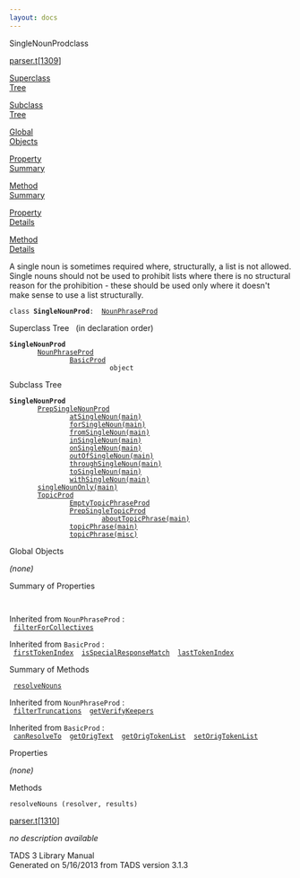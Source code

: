 ```yaml
---
layout: docs
---
```

<span class="title">SingleNounProd</span><span class="type">class</span>

[parser.t](../file/parser.t.html)\[[1309](../source/parser.t.html#1309)\]

[Superclass  
Tree](#_SuperClassTree_)

[Subclass  
Tree](#_SubClassTree_)

[Global  
Objects](#_ObjectSummary_)

[Property  
Summary](#_PropSummary_)

[Method  
Summary](#_MethodSummary_)

[Property  
Details](#_Properties_)

[Method  
Details](#_Methods_)

<div class="fdesc">

A single noun is sometimes required where, structurally, a list is not
allowed. Single nouns should not be used to prohibit lists where there
is no structural reason for the prohibition - these should be used only
where it doesn't make sense to use a list structurally.

`class `**`SingleNounProd`**` :   `[`NounPhraseProd`](../object/NounPhraseProd.html)

</div>

<span id="_SuperClassTree_"></span>

<div class="mjhd">

<span class="hdln">Superclass Tree</span>   (in declaration order)

</div>

**`SingleNounProd`**  
`         `[`NounPhraseProd`](../object/NounPhraseProd.html)  
`                 `[`BasicProd`](../object/BasicProd.html)  
`                         object`  
<span id="_SubClassTree_"></span>

<div class="mjhd">

<span class="hdln">Subclass Tree</span>  

</div>

**`SingleNounProd`**  
`         `[`PrepSingleNounProd`](../object/PrepSingleNounProd.html)  
`                 `[`atSingleNoun(main)`](../object/atSingleNoun(main).html)  
`                 `[`forSingleNoun(main)`](../object/forSingleNoun(main).html)  
`                 `[`fromSingleNoun(main)`](../object/fromSingleNoun(main).html)  
`                 `[`inSingleNoun(main)`](../object/inSingleNoun(main).html)  
`                 `[`onSingleNoun(main)`](../object/onSingleNoun(main).html)  
`                 `[`outOfSingleNoun(main)`](../object/outOfSingleNoun(main).html)  
`                 `[`throughSingleNoun(main)`](../object/throughSingleNoun(main).html)  
`                 `[`toSingleNoun(main)`](../object/toSingleNoun(main).html)  
`                 `[`withSingleNoun(main)`](../object/withSingleNoun(main).html)  
`         `[`singleNounOnly(main)`](../object/singleNounOnly(main).html)  
`         `[`TopicProd`](../object/TopicProd.html)  
`                 `[`EmptyTopicPhraseProd`](../object/EmptyTopicPhraseProd.html)  
`                 `[`PrepSingleTopicProd`](../object/PrepSingleTopicProd.html)  
`                         `[`aboutTopicPhrase(main)`](../object/aboutTopicPhrase(main).html)  
`                 `[`topicPhrase(main)`](../object/topicPhrase(main).html)  
`                 `[`topicPhrase(misc)`](../object/topicPhrase(misc).html)  
<span id="_ObjectSummary_"></span>

<div class="mjhd">

<span class="hdln">Global Objects</span>  

</div>

*(none)* <span id="_PropSummary_"></span>

<div class="mjhd">

<span class="hdln">Summary of Properties</span>  

</div>

` `

Inherited from `NounPhraseProd` :  
` `[`filterForCollectives`](../object/NounPhraseProd.html#filterForCollectives)`  `

Inherited from `BasicProd` :  
` `[`firstTokenIndex`](../object/BasicProd.html#firstTokenIndex)`  `[`isSpecialResponseMatch`](../object/BasicProd.html#isSpecialResponseMatch)`  `[`lastTokenIndex`](../object/BasicProd.html#lastTokenIndex)`  `

<span id="_MethodSummary_"></span>

<div class="mjhd">

<span class="hdln">Summary of Methods</span>  

</div>

` `[`resolveNouns`](#resolveNouns)`  `

Inherited from `NounPhraseProd` :  
` `[`filterTruncations`](../object/NounPhraseProd.html#filterTruncations)`  `[`getVerifyKeepers`](../object/NounPhraseProd.html#getVerifyKeepers)`  `

Inherited from `BasicProd` :  
` `[`canResolveTo`](../object/BasicProd.html#canResolveTo)`  `[`getOrigText`](../object/BasicProd.html#getOrigText)`  `[`getOrigTokenList`](../object/BasicProd.html#getOrigTokenList)`  `[`setOrigTokenList`](../object/BasicProd.html#setOrigTokenList)`  `

<span id="_Properties_"></span>

<div class="mjhd">

<span class="hdln">Properties</span>  

</div>

*(none)* <span id="_Methods_"></span>

<div class="mjhd">

<span class="hdln">Methods</span>  

</div>

<span id="resolveNouns"></span>

`resolveNouns (resolver, results)`

[parser.t](../file/parser.t.html)\[[1310](../source/parser.t.html#1310)\]

<div class="desc">

*no description available*

</div>

<div class="ftr">

TADS 3 Library Manual  
Generated on 5/16/2013 from TADS version 3.1.3

</div>
